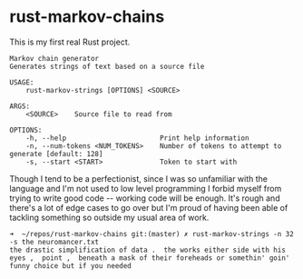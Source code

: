 # rust-markov-chains

This is my first real Rust project.

```
Markov chain generator
Generates strings of text based on a source file

USAGE:
    rust-markov-strings [OPTIONS] <SOURCE>

ARGS:
    <SOURCE>    Source file to read from

OPTIONS:
    -h, --help                       Print help information
    -n, --num-tokens <NUM_TOKENS>    Number of tokens to attempt to generate [default: 128]
    -s, --start <START>              Token to start with
```

Though I tend to be a perfectionist, since I was so unfamiliar with the language and I'm not used to low level programming I forbid myself from trying to write good code -- working code will be enough. It's rough and there's a lot of edge cases to go over but I'm proud of having been able of tackling something so outside my usual area of work.

```
➜  ~/repos/rust-markov-chains git:(master) ✗ rust-markov-strings -n 32 -s the neuromancer.txt
the drastic simplification of data .  the works either side with his eyes ,  point ,  beneath a mask of their foreheads or somethin' goin' funny choice but if you needed
```

